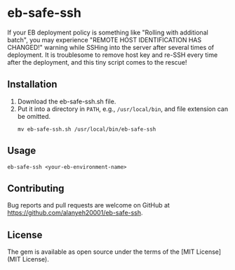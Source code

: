 # eb-safe-ssh

If your EB deployment policy is something like "Rolling with additional batch", you may experience "REMOTE HOST IDENTIFICATION HAS CHANGED!" warning while SSHing into the server after several times of deployment.
It is troublesome to remove host key and re-SSH every time after the deployment, and this tiny script comes to the rescue!

## Installation

1. Download the eb-safe-ssh.sh file.
2. Put it into a directory in `PATH`, e.g., `/usr/local/bin`, and file extension can be omitted.
    ```
    mv eb-safe-ssh.sh /usr/local/bin/eb-safe-ssh
    ```

## Usage

```
eb-safe-ssh <your-eb-environment-name>
```


## Contributing
Bug reports and pull requests are welcome on GitHub at https://github.com/alanyeh20001/eb-safe-ssh.

## License
The gem is available as open source under the terms of the [MIT License](MIT License).
